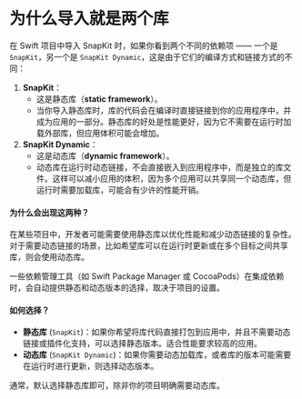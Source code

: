 # 为什么导入就是两个库

在 Swift 项目中导入 SnapKit 时，如果你看到两个不同的依赖项 —— 一个是 `SnapKit`，另一个是 `SnapKit Dynamic`，这是由于它们的编译方式和链接方式的不同：

1. **SnapKit**：
   * 这是静态库（**static framework**）。
   * 当你导入静态库时，库的代码会在编译时直接链接到你的应用程序中，并成为应用的一部分。静态库的好处是性能更好，因为它不需要在运行时加载外部库，但应用体积可能会增加。
2. **SnapKit Dynamic**：
   * 这是动态库（**dynamic framework**）。
   * 动态库在运行时动态链接，不会直接嵌入到应用程序中，而是独立的库文件。这样可以减小应用的体积，因为多个应用可以共享同一个动态库，但运行时需要加载库，可能会有少许的性能开销。

#### 为什么会出现这两种？

在某些项目中，开发者可能需要使用静态库以优化性能和减少动态链接的复杂性。对于需要动态链接的场景，比如希望库可以在运行时更新或在多个目标之间共享库，则会使用动态库。

一些依赖管理工具（如 Swift Package Manager 或 CocoaPods）在集成依赖时，会自动提供静态和动态版本的选择，取决于项目的设置。

#### 如何选择？

* **静态库** (`SnapKit`)：如果你希望将库代码直接打包到应用中，并且不需要动态链接或插件化支持，可以选择静态版本。适合性能要求较高的应用。
* **动态库** (`SnapKit Dynamic`)：如果你需要动态加载库，或者库的版本可能需要在运行时进行更新，则选择动态版本。

通常，默认选择静态库即可，除非你的项目明确需要动态库。
